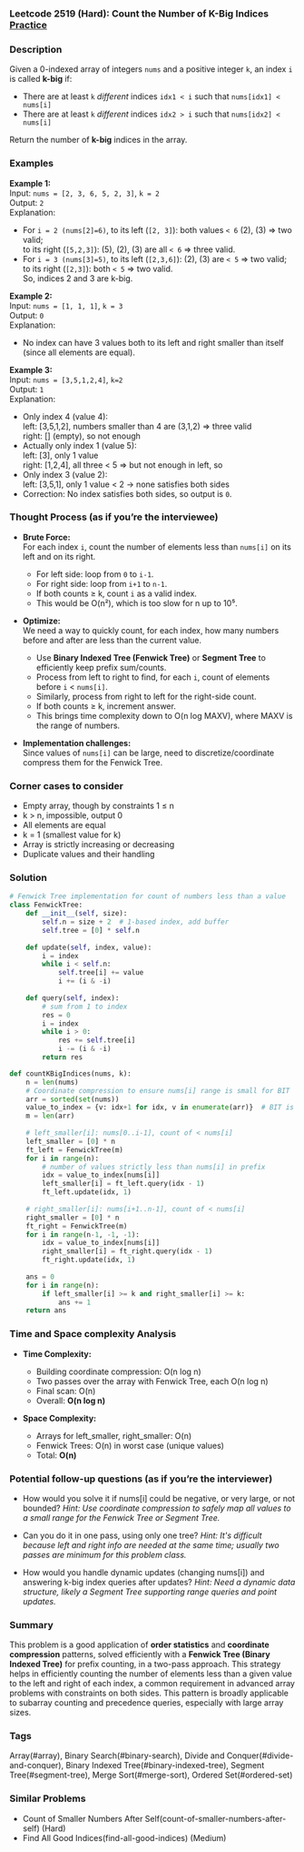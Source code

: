### Leetcode 2519 (Hard): Count the Number of K-Big Indices [Practice](https://leetcode.com/problems/count-the-number-of-k-big-indices)

### Description  
Given a 0-indexed array of integers `nums` and a positive integer `k`, an index `i` is called **k-big** if:
- There are at least `k` *different* indices `idx1 < i` such that `nums[idx1] < nums[i]`
- There are at least `k` *different* indices `idx2 > i` such that `nums[idx2] < nums[i]`

Return the number of **k-big** indices in the array.

### Examples  

**Example 1:**  
Input: `nums = [2, 3, 6, 5, 2, 3]`, `k = 2`  
Output: `2`  
Explanation:  
- For `i = 2 (nums[2]=6)`, to its left (`[2, 3]`): both values `< 6` (2), (3) ⇒ two valid;  
  to its right (`[5,2,3]`): (5), (2), (3) are all `< 6` ⇒ three valid.  
- For `i = 3 (nums[3]=5)`, to its left (`[2,3,6]`): (2), (3) are `< 5` ⇒ two valid;  
  to its right (`[2,3]`): both `< 5` ⇒ two valid.  
So, indices 2 and 3 are k-big.

**Example 2:**  
Input: `nums = [1, 1, 1]`, `k = 3`  
Output: `0`  
Explanation:  
- No index can have 3 values both to its left and right smaller than itself (since all elements are equal).

**Example 3:**  
Input: `nums = [3,5,1,2,4]`, `k=2`  
Output: `1`  
Explanation:  
- Only index 4 (value 4):  
    left: [3,5,1,2], numbers smaller than 4 are (3,1,2) ⇒ three valid  
    right: [] (empty), so not enough  
- Actually only index 1 (value 5):  
    left: [3], only 1 value  
    right: [1,2,4], all three < 5 ⇒ but not enough in left, so  
- Only index 3 (value 2):  
    left: [3,5,1], only 1 value < 2 → none satisfies both sides  
- Correction: No index satisfies both sides, so output is `0`.

### Thought Process (as if you’re the interviewee)  
- **Brute Force:**  
  For each index `i`, count the number of elements less than `nums[i]` on its left and on its right.  
  - For left side: loop from `0` to `i-1`.  
  - For right side: loop from `i+1` to `n-1`.  
  - If both counts ≥ k, count `i` as a valid index.  
  - This would be O(n²), which is too slow for n up to 10⁵.

- **Optimize:**  
  We need a way to quickly count, for each index, how many numbers before and after are less than the current value.  
  - Use **Binary Indexed Tree (Fenwick Tree)** or **Segment Tree** to efficiently keep prefix sum/counts.  
  - Process from left to right to find, for each `i`, count of elements before `i` < `nums[i]`.  
  - Similarly, process from right to left for the right-side count.  
  - If both counts ≥ k, increment answer.  
  - This brings time complexity down to O(n log MAXV), where MAXV is the range of numbers.

- **Implementation challenges:**  
  Since values of `nums[i]` can be large, need to discretize/coordinate compress them for the Fenwick Tree.

### Corner cases to consider  
- Empty array, though by constraints 1 ≤ n  
- k > n, impossible, output 0  
- All elements are equal  
- k = 1 (smallest value for k)  
- Array is strictly increasing or decreasing  
- Duplicate values and their handling

### Solution

```python
# Fenwick Tree implementation for count of numbers less than a value
class FenwickTree:
    def __init__(self, size):
        self.n = size + 2  # 1-based index, add buffer
        self.tree = [0] * self.n
    
    def update(self, index, value):
        i = index
        while i < self.n:
            self.tree[i] += value
            i += (i & -i)
    
    def query(self, index):
        # sum from 1 to index
        res = 0
        i = index
        while i > 0:
            res += self.tree[i]
            i -= (i & -i)
        return res

def countKBigIndices(nums, k):
    n = len(nums)
    # Coordinate compression to ensure nums[i] range is small for BIT
    arr = sorted(set(nums))
    value_to_index = {v: idx+1 for idx, v in enumerate(arr)}  # BIT is 1-based
    m = len(arr)
    
    # left_smaller[i]: nums[0..i-1], count of < nums[i]
    left_smaller = [0] * n
    ft_left = FenwickTree(m)
    for i in range(n):
        # number of values strictly less than nums[i] in prefix
        idx = value_to_index[nums[i]]
        left_smaller[i] = ft_left.query(idx - 1)
        ft_left.update(idx, 1)
    
    # right_smaller[i]: nums[i+1..n-1], count of < nums[i]
    right_smaller = [0] * n
    ft_right = FenwickTree(m)
    for i in range(n-1, -1, -1):
        idx = value_to_index[nums[i]]
        right_smaller[i] = ft_right.query(idx - 1)
        ft_right.update(idx, 1)
    
    ans = 0
    for i in range(n):
        if left_smaller[i] >= k and right_smaller[i] >= k:
            ans += 1
    return ans
```

### Time and Space complexity Analysis  

- **Time Complexity:**  
  - Building coordinate compression: O(n log n)  
  - Two passes over the array with Fenwick Tree, each O(n log n)  
  - Final scan: O(n)  
  - Overall: **O(n log n)**

- **Space Complexity:**  
  - Arrays for left_smaller, right_smaller: O(n)  
  - Fenwick Trees: O(n) in worst case (unique values)  
  - Total: **O(n)**

### Potential follow-up questions (as if you’re the interviewer)  

- How would you solve it if nums[i] could be negative, or very large, or not bounded?
  *Hint: Use coordinate compression to safely map all values to a small range for the Fenwick Tree or Segment Tree.*

- Can you do it in one pass, using only one tree?
  *Hint: It's difficult because left and right info are needed at the same time; usually two passes are minimum for this problem class.*

- How would you handle dynamic updates (changing nums[i]) and answering k-big index queries after updates?
  *Hint: Need a dynamic data structure, likely a Segment Tree supporting range queries and point updates.*

### Summary
This problem is a good application of **order statistics** and **coordinate compression** patterns, solved efficiently with a **Fenwick Tree (Binary Indexed Tree)** for prefix counting, in a two-pass approach. This strategy helps in efficiently counting the number of elements less than a given value to the left and right of each index, a common requirement in advanced array problems with constraints on both sides. This pattern is broadly applicable to subarray counting and precedence queries, especially with large array sizes.

### Tags
Array(#array), Binary Search(#binary-search), Divide and Conquer(#divide-and-conquer), Binary Indexed Tree(#binary-indexed-tree), Segment Tree(#segment-tree), Merge Sort(#merge-sort), Ordered Set(#ordered-set)

### Similar Problems
- Count of Smaller Numbers After Self(count-of-smaller-numbers-after-self) (Hard)
- Find All Good Indices(find-all-good-indices) (Medium)
